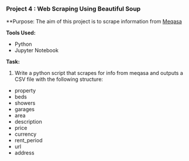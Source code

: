 ### Project 4 : Web Scraping Using Beautiful Soup

**Purpose: The aim of this project is to scrape information from 	[Meqasa](https://www.meqasa.com) 

**Tools Used:**
- Python
- Jupyter Notebook

**Task:**
1. Write a python script that scrapes for info from meqasa and outputs a CSV file with the following structure:
- property 
- beds
- showers
- garages
- area
- description
- price
- currency
- rent_period
- url
- address

